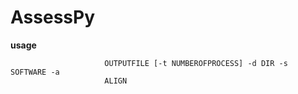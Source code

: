 # AssessPy
__usage__
``` usage: Assessment.py [-h] [-v] -m MAFFILE -c CORRECTEDFILE [-l LOGFILE] -o
                     OUTPUTFILE [-t NUMBEROFPROCESS] -d DIR -s SOFTWARE -a
                     ALIGN
```
